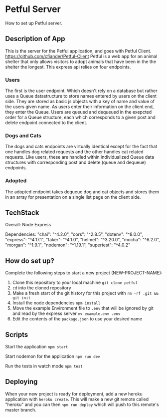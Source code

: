 # Petful Server

How to set up Petful server.

## Description of App
This is the server for the Petful application, and goes with Petful Client. https://github.com/cfiander/Petful-Client
Petful is a web app for an animal shelter that only allows visitors to adopt animals that have been in the
the shelter the longest. 
This express api relies on four endpoints. 
 
### Users
The first is the user endpoint.
Which doesn't rely on a database but rather uses a Queue datastructure to store names entered by users on the client side. They are stored as basic js objects with a key of name and value of the users given name. As users enter their information on the client end, they enter the Queue. 
Users are queued and dequeued in the exepcted order for a Queue structure, each which corresponds to a given post and delete endpoint connected to the client. 
### Dogs and Cats
The dogs and cats endpoints are virtually identical except for the fact that one handles dog related requests and the other handles cat related requests. Like users, these are handled within individualized Queue data structures with corresponding post and delete (queue and dequeue) endpoints. 

### Adopted
The adopted endpoint takes dequeue dog and cat objects and stores them in an array for presentation on a single list page on the client side. 

## TechStack

Overall:
    Node
    Express

Dependencies: 
    "chai": "^4.2.0",
    "cors": "^2.8.5",
    "dotenv": "^8.0.0",
    "express": "^4.17.1",
    "faker": "^4.1.0",
    "helmet": "^3.20.0",
    "mocha": "^6.2.0",
    "morgan": "^1.9.1",
    "nodemon": "^1.19.1",
    "supertest": "^4.0.2"

## How do set up?

Complete the following steps to start a new project (NEW-PROJECT-NAME):

1. Clone this repository to your local machine `git clone petful`
2. `cd` into the cloned repository
3. Make a fresh start of the git history for this project with `rm -rf .git && git init`
4. Install the node dependencies `npm install`
5. Move the example Environment file to `.env` that will be ignored by git and read by the express server `mv example.env .env`
6. Edit the contents of the `package.json` to use your desired name

## Scripts

Start the application `npm start`

Start nodemon for the application `npm run dev`

Run the tests in watch mode `npm test`

## Deploying

When your new project is ready for deployment, add a new heroku application with `heroku create`. This will make a new git remote called "heroku" and you can then `npm run deploy` which will push to this remote's master branch.
